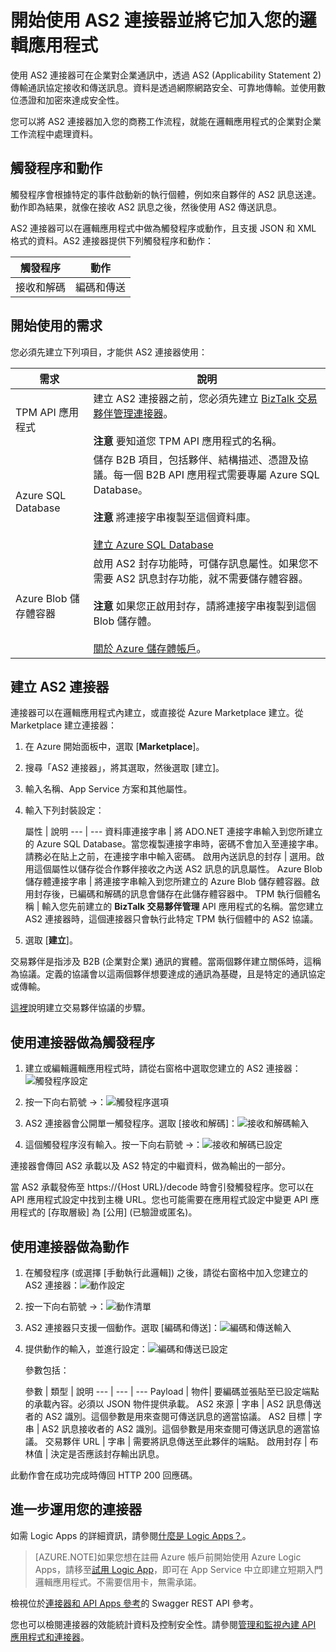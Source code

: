 <properties 
   pageTitle="在 Logic Apps 中使用 AS2 連接器 | Microsoft Azure App Service" 
   description="如何建立並設定 AS2 連接器或 API 應用程式，並在 Azure App Service 的邏輯應用程式中使用它" 
   services="app-service\logic" 
   documentationCenter=".net,nodejs,java" 
   authors="rajeshramabathiran" 
   manager="dwrede" 
   editor=""/>

<tags
   ms.service="app-service-logic"
   ms.devlang="multiple"
   ms.topic="article"
   ms.tgt_pltfrm="na"
   ms.workload="integration" 
   ms.date="08/23/2015"
   ms.author="rajram"/>

# 開始使用 AS2 連接器並將它加入您的邏輯應用程式
使用 AS2 連接器可在企業對企業通訊中，透過 AS2 (Applicability Statement 2) 傳輸通訊協定接收和傳送訊息。資料是透過網際網路安全、可靠地傳輸。並使用數位憑證和加密來達成安全性。

您可以將 AS2 連接器加入您的商務工作流程，就能在邏輯應用程式的企業對企業工作流程中處理資料。

## 觸發程序和動作
觸發程序會根據特定的事件啟動新的執行個體，例如來自夥伴的 AS2 訊息送達。動作即為結果，就像在接收 AS2 訊息之後，然後使用 AS2 傳送訊息。

AS2 連接器可以在邏輯應用程式中做為觸發程序或動作，且支援 JSON 和 XML 格式的資料。AS2 連接器提供下列觸發程序和動作：

觸發程序 | 動作
--- | ---
接收和解碼 | 編碼和傳送

## 開始使用的需求
您必須先建立下列項目，才能供 AS2 連接器使用：

需求 | 說明
--- | ---
TPM API 應用程式 | 建立 AS2 連接器之前，您必須先建立 [BizTalk 交易夥伴管理連接器][1]。<br/><br/>**注意** 要知道您 TPM API 應用程式的名稱。 
Azure SQL Database | 儲存 B2B 項目，包括夥伴、結構描述、憑證及協議。每一個 B2B API 應用程式需要專屬 Azure SQL Database。<br/><br/>**注意** 將連接字串複製至這個資料庫。<br/><br/>[建立 Azure SQL Database](../sql-database-get-started.md)
Azure Blob 儲存體容器 | 啟用 AS2 封存功能時，可儲存訊息屬性。如果您不需要 AS2 訊息封存功能，就不需要儲存體容器。<br/><br/>**注意** 如果您正啟用封存，請將連接字串複製到這個 Blob 儲存體。<br/><br/>[關於 Azure 儲存體帳戶](../storage-create-storage-account.md)。

## 建立 AS2 連接器

連接器可以在邏輯應用程式內建立，或直接從 Azure Marketplace 建立。從 Marketplace 建立連接器：

1. 在 Azure 開始面板中，選取 [**Marketplace**]。
2. 搜尋「AS2 連接器」，將其選取，然後選取 [建立]。
3. 輸入名稱、App Service 方案和其他屬性。
4. 輸入下列封裝設定：

	屬性 | 說明
--- | --- 
資料庫連接字串 | 將 ADO.NET 連接字串輸入到您所建立的 Azure SQL Database。當您複製連接字串時，密碼不會加入至連接字串。請務必在貼上之前，在連接字串中輸入密碼。
啟用內送訊息的封存 | 選用。啟用這個屬性以儲存從合作夥伴接收之內送 AS2 訊息的訊息屬性。 
Azure Blob 儲存體連接字串 | 將連接字串輸入到您所建立的 Azure Blob 儲存體容器。啟用封存後，已編碼和解碼的訊息會儲存在此儲存體容器中。
TPM 執行個體名稱 | 輸入您先前建立的 **BizTalk 交易夥伴管理** API 應用程式的名稱。當您建立 AS2 連接器時，這個連接器只會執行此特定 TPM 執行個體中的 AS2 協議。

5. 選取 [**建立**]。

交易夥伴是指涉及 B2B (企業對企業) 通訊的實體。當兩個夥伴建立關係時，這稱為協議。定義的協議會以這兩個夥伴想要達成的通訊為基礎，且是特定的通訊協定或傳輸。

[這裡][2]說明建立交易夥伴協議的步驟。

## 使用連接器做為觸發程序

1. 建立或編輯邏輯應用程式時，請從右窗格中選取您建立的 AS2 連接器：![觸發程序設定][3]

2. 按一下向右箭號 →：![觸發程序選項][4]

3. AS2 連接器會公開單一觸發程序。選取 [接收和解碼]：![接收和解碼輸入][5]

4. 這個觸發程序沒有輸入。按一下向右箭號 →：![接收和解碼已設定][6]

連接器會傳回 AS2 承載以及 AS2 特定的中繼資料，做為輸出的一部分。

當 AS2 承載發佈至 https://{Host URL}/decode 時會引發觸發程序。您可以在 API 應用程式設定中找到主機 URL。您也可能需要在應用程式設定中變更 API 應用程式的 [存取層級] 為 [公用] (已驗證或匿名)。

## 使用連接器做為動作
1. 在觸發程序 (或選擇 [手動執行此邏輯]) 之後，請從右窗格中加入您建立的 AS2 連接器：![動作設定][7]

2. 按一下向右箭號 →：![動作清單][8]

3. AS2 連接器只支援一個動作。選取 [編碼和傳送]：![編碼和傳送輸入][9]

4. 提供動作的輸入，並進行設定：![編碼和傳送已設定][10]

	參數包括：

	參數 | 類型 | 說明
--- | --- | ---
Payload | 物件| 要編碼並張貼至已設定端點的承載內容。必須以 JSON 物件提供承載。
AS2 來源 | 字串 | AS2 訊息傳送者的 AS2 識別。這個參數是用來查閱可傳送訊息的適當協議。
AS2 目標 | 字串 | AS2 訊息接收者的 AS2 識別。這個參數是用來查閱可傳送訊息的適當協議。
交易夥伴 URL | 字串 | 需要將訊息傳送至此夥伴的端點。
啟用封存 | 布林值 | 決定是否應該封存輸出訊息。

此動作會在成功完成時傳回 HTTP 200 回應碼。

## 進一步運用您的連接器
如需 Logic Apps 的詳細資訊，請參閱[什麼是 Logic Apps？](app-service-logic-what-are-logic-apps.md)。

>[AZURE.NOTE]如果您想在註冊 Azure 帳戶前開始使用 Azure Logic Apps，請移至[試用 Logic App](https://tryappservice.azure.com/?appservice=logic)，即可在 App Service 中立即建立短期入門邏輯應用程式。不需要信用卡，無需承諾。

檢視位於[連接器和 API Apps 參考](http://go.microsoft.com/fwlink/p/?LinkId=529766)的 Swagger REST API 參考。

您也可以檢閱連接器的效能統計資料及控制安全性。請參閱[管理和監視內建 API 應用程式和連接器](app-service-logic-monitor-your-connectors.md)。

<!--References -->
[1]: app-service-logic-connector-tpm.md
[2]: app-service-logic-create-a-trading-partner-agreement.md
[3]: ./media/app-service-logic-connector-as2/TriggerSettings.PNG
[4]: ./media/app-service-logic-connector-as2/TriggerOptions.PNG
[5]: ./media/app-service-logic-connector-as2/ReceiveAndDecodeInput.PNG
[6]: ./media/app-service-logic-connector-as2/ReceiveAndDecodeConfigured.PNG
[7]: ./media/app-service-logic-connector-as2/ActionSettings.PNG
[8]: ./media/app-service-logic-connector-as2/ListOfActions.PNG
[9]: ./media/app-service-logic-connector-as2/EncodeAndSendInput.PNG
[10]: ./media/app-service-logic-connector-as2/EncodeAndSendConfigured.PNG

<!---HONumber=Oct15_HO3-->